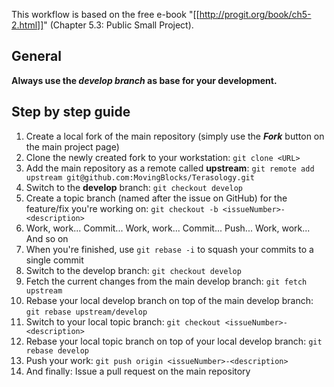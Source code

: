 This workflow is based on the free e-book "[[http://progit.org/book/ch5-2.html]]" (Chapter 5.3: Public Small Project).

## General

**Always use the _develop branch_ as base for your development.**

## Step by step guide

 1. Create a local fork of the main repository (simply use the **_Fork_** button on the main project page)
 2. Clone the newly created fork to your workstation: `git clone <URL>`
 3. Add the main repository as a remote called **upstream**: `git remote add upstream git@github.com:MovingBlocks/Terasology.git`
 4. Switch to the **develop** branch: `git checkout develop`
 4. Create a topic branch (named after the issue on GitHub) for the feature/fix you're working on: `git checkout -b <issueNumber>-<description>`
 5. Work, work... Commit... Work, work... Commit... Push... Work, work... And so on
 6. When you're finished, use `git rebase -i` to squash your commits to a single commit
 7. Switch to the develop branch: `git checkout develop`
 8. Fetch the current changes from the main develop branch: `git fetch upstream`
 9. Rebase your local develop branch on top of the main develop branch: `git rebase upstream/develop`
 10. Switch to your local topic branch: `git checkout <issueNumber>-<description>`
 11. Rebase your local topic branch on top of your local develop branch: `git rebase develop`
 12. Push your work: `git push origin <issueNumber>-<description>`
 13. And finally: Issue a pull request on the main repository

 